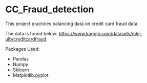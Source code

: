 # CC_Fraud_detection

This project practices balancing data on credit card fraud data.

The data is found below:
https://www.kaggle.com/datasets/mlg-ulb/creditcardfraud

Packages Used:
+ Pandas
+ Numpy
+ Sklearn
+ Matplotlib.pyplot
